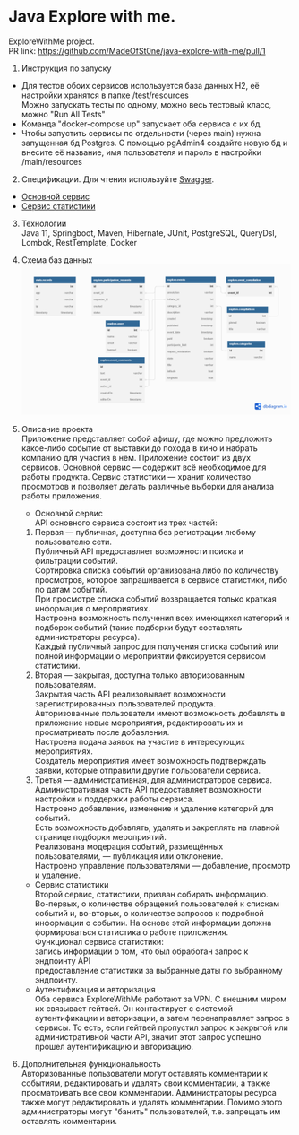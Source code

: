 
# Java Explore with me.
ExploreWithMe project.  
PR link: https://github.com/MadeOfSt0ne/java-explore-with-me/pull/1  
1. Инструкция по запуску  
* Для тестов обоих сервисов используется база данных H2, её настройки хранятся в папке /test/resources  
Можно запускать тесты по одному, можно весь тестовый класс, можно "Run All Tests"
* Команда "docker-compose up" запускает оба сервиса с их бд
* Чтобы запустить сервисы по отдельности (через main) нужна запущенная бд Postgres. С помощью 
pgAdmin4 создайте новую бд и внесите её название, имя пользователя и пароль в настройки /main/resources
2. Спецификации. Для чтения используйте [Swagger](https://editor-next.swagger.io).  
* [Основной сервис](https://github.com/MadeOfSt0ne/java-explore-with-me/blob/develop/ewm-main-service-spec.json)
* [Сервис статистики](https://github.com/MadeOfSt0ne/java-explore-with-me/blob/develop/ewm-stats-service-spec.json)  
3. Технологии  
Java 11, Springboot, Maven, Hibernate, JUnit, PostgreSQL, QueryDsl, Lombok, RestTemplate, Docker

  
4. Схема баз данных
![schema](diagram2.png)


5. Описание проекта  
   Приложение представляет собой афишу, где можно предложить какое-либо событие от выставки до похода в кино и набрать
   компанию для участия в нём. Приложение состоит из двух сервисов.
   Основной сервис — содержит всё необходимое для работы продукта.
   Сервис статистики — хранит количество просмотров и позволяет делать различные выборки для анализа работы приложения.  
   * Основной сервис  
   API основного сервиса состоит из трех частей:   
   1. Первая — публичная, доступна без регистрации любому пользователю сети.  
      Публичный API предоставляет возможности поиска и фильтрации событий.  
      Сортировка списка событий организована либо по количеству просмотров, которое запрашивается в 
      сервисе статистики, либо по датам событий.  
      При просмотре списка событий возвращается только краткая информация о мероприятиях.  
      Настроена возможность получения всех имеющихся категорий и подборок событий (такие подборки будут составлять администраторы ресурса).  
      Каждый публичный запрос для получения списка событий или полной информации о мероприятии фиксируется сервисом статистики.
   2. Вторая — закрытая, доступна только авторизованным пользователям.  
      Закрытая часть API реализовывает возможности зарегистрированных пользователей продукта.  
      Авторизованные пользователи имеют возможность добавлять в приложение новые мероприятия, редактировать их и
      просматривать после добавления.  
      Настроена подача заявок на участие в интересующих мероприятиях.  
      Создатель мероприятия имеет возможность подтверждать заявки, которые отправили другие пользователи сервиса.
   3. Третья — административная, для администраторов сервиса.   
      Административная часть API предоставляет возможности настройки и поддержки работы сервиса.  
      Настроено добавление, изменение и удаление категорий для событий.  
      Есть возможность добавлять, удалять и закреплять на главной странице подборки мероприятий.  
      Реализована модерация событий, размещённых пользователями, — публикация или отклонение.  
      Настроено управление пользователями — добавление, просмотр и удаление.
   * Сервис статистики  
     Второй сервис, статистики, призван собирать информацию.   
     Во-первых, о количестве обращений пользователей к спискам событий и, во-вторых, о количестве запросов к подробной
     информации о событии. На основе этой информации должна формироваться статистика о работе приложения.  
     Функционал сервиса статистики:  
     запись информации о том, что был обработан запрос к эндпоинту API  
     предоставление статистики за выбранные даты по выбранному эндпоинту.
   * Аутентификация и авторизация  
     Оба сервиса ExploreWithMe работают за VPN. С внешним миром их связывает гейтвей. Он контактирует с системой 
     аутентификации и авторизации, а затем перенаправляет запрос в сервисы. То есть, если гейтвей пропустил запрос к
     закрытой или административной части API, значит этот запрос успешно прошел аутентификацию и авторизацию.
6. Дополнительная функциональность  
   Авторизованные пользователи могут оставлять комментарии к событиям, редактировать и удалять свои комментарии, а также  
   просматривать все свои комментарии. Администраторы ресурса также могут редактировать и удалять комментарии. Помимо 
   этого администраторы могут "банить" пользователей, т.е. запрещать им оставлять комментарии.


